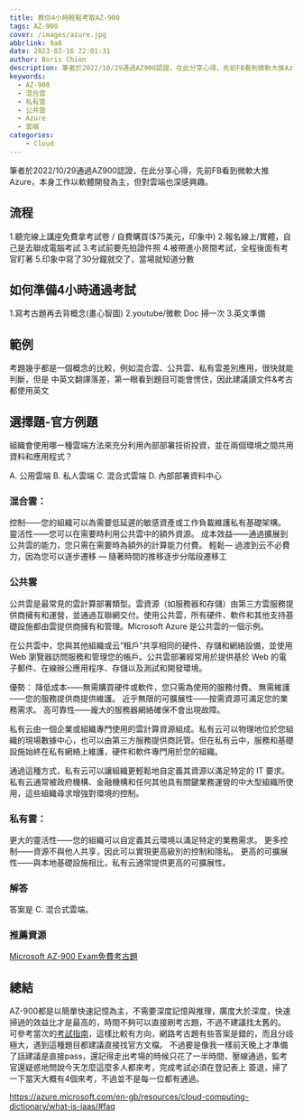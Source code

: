 ```yaml
---
title: 教你4小時輕鬆考取AZ-900
tags: AZ-900
cover: /images/azure.jpg
abbrlink: 9a8
date: 2023-02-16 22:01:31
author: Boris Chien
description: 筆者於2022/10/29通過AZ900認證，在此分享心得，先前FB看到微軟大推Azure，本身工作以軟體開發為主，但對雲端也深感興趣。
keywords:
  - AZ-900
  - 混合雲
  - 私有雲
  - 公共雲
  - Azure
  - 雲端
categories:
    - Cloud
---
```


筆者於2022/10/29通過AZ900認證，在此分享心得，先前FB看到微軟大推Azure，本身工作以軟體開發為主，但對雲端也深感興趣。

## 流程
1.聽完線上講座免費拿考試卷 / 自費購買($75美元，印象中)
2.報名線上/實體，自己是去聯成電腦考試
3.考試前要先拍證件照
4.被帶進小房間考試，全程後面有考官盯著
5.印象中寫了30分鐘就交了，當場就知道分數

## 如何準備4小時通過考試
1.寫考古題再去背概念(畫心智圖)
2.youtube/微軟 Doc 掃一次
3.英文準備

## 範例
考題幾乎都是一個概念的比較，例如混合雲、公共雲、私有雲差別應用，很快就能判斷，但是
中英文翻譯落差，第一眼看到題目可能會愣住，因此建議讀文件&考古都使用英文

## 選擇題-官方例題
組織會使用哪一種雲端方法來充分利用內部部署技術投資，並在兩個環境之間共用資料和應用程式？

A. 公用雲端
B. 私人雲端
C. 混合式雲端
D. 內部部署資料中心


### 混合雲：

控制——您的組織可以為需要低延遲的敏感資產或工作負載維護私有基礎架構。
靈活性——您可以在需要時利用公共雲中的額外資源。
成本效益——通過擴展到公共雲的能力，您只需在需要時為額外的計算能力付費。
輕鬆— 過渡到云不必費力，因為您可以逐步遷移 — 隨著時間的推移逐步分階段遷移工

### 公共雲
公共雲是最常見的雲計算部署類型。雲資源（如服務器和存儲）由第三方雲服務提供商擁有和運營，並通過互聯網交付。使用公共雲，所有硬件、軟件和其他支持基礎設施都由雲提供商擁有和管理。Microsoft Azure 是公共雲的一個示例。

在公共雲中，您與其他組織或云“租戶”共享相同的硬件、存儲和網絡設備，並使用 Web 瀏覽器訪問服務和管理您的帳戶。公共雲部署經常用於提供基於 Web 的電子郵件、在線辦公應用程序、存儲以及測試和開發環境。

優勢：
降低成本——無需購買硬件或軟件，您只需為使用的服務付費。
無需維護——您的服務提供商提供維護。
近乎無限的可擴展性——按需資源可滿足您的業務需求。
高可靠性——龐大的服務器網絡確保不會出現故障。

私有云由一個企業或組織專門使用的雲計算資源組成。私有云可以物理地位於您組織的現場數據中心，也可以由第三方服務提供商託管。但在私有云中，服務和基礎設施始終在私有網絡上維護，硬件和軟件專門用於您的組織。

通過這種方式，私有云可以讓組織更輕鬆地自定義其資源以滿足特定的 IT 要求。私有云通常被政府機構、金融機構和任何其他具有關鍵業務運營的中大型組織所使用，這些組織尋求增強對環境的控制。

### 私有雲：

更大的靈活性——您的組織可以自定義其云環境以滿足特定的業務需求。
更多控制——資源不與他人共享，因此可以實現更高級別的控制和隱私。
更高的可擴展性——與本地基礎設施相比，私有云通常提供更高的可擴展性。

### 解答
答案是 C. 混合式雲端。

### 推薦資源
[Microsoft AZ-900 Exam免費考古題](https://www.examtopics.com/exams/microsoft/az-900/?utm_source=adwords&utm_medium=search&utm_campaign=search&gclid=Cj0KCQiArsefBhCbARIsAP98hXRP5CThqFMLKuvuH759u4ZnOgALUdZS6nWdn6bWJ2HoT6ru0GlFY1QaAtL1EALw_wcB)

## 總結
AZ-900都是以簡單快速記憶為主，不需要深度記憶與推理，廣度大於深度，快速掃過的效益比才是最高的，時間不夠可以直接刷考古題，不過不建議找太舊的。
可參考當次的[考試指南](https://query.prod.cms.rt.microsoft.com/cms/api/am/binary/RE3VwUY)，這樣比較有方向，網路考古題有些答案是錯的，而且分歧極大，遇到這種題目都建議直接找官方文檔。
不過要是像我一樣前天晚上才準備了話建議是直接pass，還記得走出考場的時候只花了一半時間，壓線通過，監考官還疑惑地問說今天怎麼這麼多人都來考，完成考試必須在登記表上
簽退，掃了一下當天大概有4個來考，不過並不是每一位都有通過。




https://azure.microsoft.com/en-gb/resources/cloud-computing-dictionary/what-is-iaas/#faq
